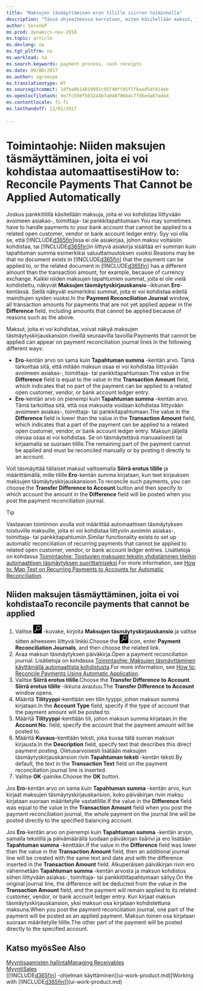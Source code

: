 ```yaml
---
title: "Maksujen täsmäyttäminen eron tilille siirron toiminnolla"
description: "Tässä ohjeaiheessa kerrotaan, miten käsitellään maksut, joita ei voi kohdistaa asiakirjaan esimerkiksi silloin, kun summat eivät ole samat vaihtokurssin vuoksi."
author: SorenGP
ms.prod: dynamics-nav-2018
ms.topic: article
ms.devlang: na
ms.tgt_pltfrm: na
ms.workload: na
ms.search.keywords: payment process, cash receipts
ms.date: 09/08/2017
ms.author: sgroespe
ms.translationtype: HT
ms.sourcegitcommit: 1dfba8b14019991c95f40ffd5f7fbaed5df414eb
ms.openlocfilehash: 9e7fc550f503244b7a04079664c7fd6eda87aded
ms.contentlocale: fi-fi
ms.lasthandoff: 12/01/2017

---
```

# <a name="how-to-reconcile-payments-that-cannot-be-applied-automatically"></a><span data-ttu-id="04c76-103">Toimintaohje: Niiden maksujen täsmäyttäminen, joita ei voi kohdistaa automaattisesti</span><span class="sxs-lookup"><span data-stu-id="04c76-103">How to: Reconcile Payments That Cannot be Applied Automatically</span></span>
<span data-ttu-id="04c76-104">Joskus pankkitilillä käsitellään maksuja, joita ei voi kohdistaa liittyvään avoimeen asiakas-, toimittaja- tai pankkitapahtumaan.</span><span class="sxs-lookup"><span data-stu-id="04c76-104">You may sometimes have to handle payments to your bank account that cannot be applied to a related open customer, vendor or bank account ledger entry.</span></span> <span data-ttu-id="04c76-105">Syy voi olla se, että [!INCLUDE[d365fin](includes/d365fin_md.md)]issa ei ole asiakirjaa, johon maksu voitaisiin kohdistaa, tai [!INCLUDE[d365fin](includes/d365fin_md.md)]in liittyvä asiakirja sisältää eri summan kuin tapahtuman summa esimerkiksi valuuttamuutoksen vuoksi.</span><span class="sxs-lookup"><span data-stu-id="04c76-105">Reasons may be that no document exists in [!INCLUDE[d365fin](includes/d365fin_md.md)] that the payment can be applied to, or the related document in [!INCLUDE[d365fin](includes/d365fin_md.md)] has a different amount than the transaction amount, for example, because of currency exchange.</span></span> <span data-ttu-id="04c76-106">Kaikki niiden maksujen tapahtumien summat, joita ei ole vielä kohdistettu, näkyvät **Maksujen täsmäytyskirjauskansio** -ikkunan **Ero**-kentässä. Siellä näkyvät esimerkiksi summat, joita ei voi kohdistaa edellä mainittujen syiden vuoksi.</span><span class="sxs-lookup"><span data-stu-id="04c76-106">In the **Payment Reconciliation Journal** window, all transaction amounts for payments that are not yet applied appear in the **Difference** field, including amounts that cannot be applied because of reasons such as the above.</span></span>

<span data-ttu-id="04c76-107">Maksut, joita ei voi kohdistaa, voivat näkyä maksujen täsmäytyskirjauskansion riveillä seuraavilla tavoilla:</span><span class="sxs-lookup"><span data-stu-id="04c76-107">Payments that cannot be applied can appear on payment reconciliation journal lines in the following different ways:</span></span>

* <span data-ttu-id="04c76-108">**Ero**-kentän arvo on sama kuin **Tapahtuman summa** -kentän arvo. Tämä tarkoittaa sitä, että mitään maksun osaa ei voi kohdistaa liittyvään avoimeen asiakas-, toimittaja- tai pankkitapahtumaan.</span><span class="sxs-lookup"><span data-stu-id="04c76-108">The value in the **Difference** field is equal to the value in the **Transaction Amount** field, which indicates that no part of the payment can be applied to a related open customer, vendor, or bank account ledger entry.</span></span>
* <span data-ttu-id="04c76-109">**Ero**-kentän arvo on pienempi kuin **Tapahtuman summa** -kentän arvo. Tämä tarkoittaa sitä, että osa maksusta voidaan kohdistaa liittyvään avoimeen asiakas-, toimittaja- tai pankkitapahtumaan.</span><span class="sxs-lookup"><span data-stu-id="04c76-109">The value in the **Difference** field is lower than the value in the **Transaction Amount** field, which indicates that a part of the payment can be applied to a related open customer, vendor, or bank account ledger entry.</span></span> <span data-ttu-id="04c76-110">Maksun jäljellä olevaa osaa ei voi kohdistaa. Se on täsmäytettävä manuaalisesti tai kirjaamalla se suoraan tilille.</span><span class="sxs-lookup"><span data-stu-id="04c76-110">The remaining part of the payment cannot be applied and must be reconciled manually or by posting it directly to an account.</span></span>

<span data-ttu-id="04c76-111">Voit täsmäyttää tällaiset maksut valitsemalla **Siirrä erotus tilille** ja määrittämällä, mille tilille **Ero**-kentän summa kirjataan, kun teet kirjauksen maksujen täsmäytyskirjauskansioon.</span><span class="sxs-lookup"><span data-stu-id="04c76-111">To reconcile such payments, you can choose the **Transfer Difference to Account** button and then specify to which account the amount in the **Difference** field will be posted when you post the payment reconciliation journal.</span></span>

> [!TIP]  
>   <span data-ttu-id="04c76-112">Vastaavan toiminnon avulla voit määrittää automaattisen täsmäytyksen toistuville maksuille, joita ei voi kohdistaa liittyviin avoimiin asiakas-, toimittaja- tai pankkitapahtumiin.</span><span class="sxs-lookup"><span data-stu-id="04c76-112">Similar functionality exists to set up automatic reconciliation of recurring payments that cannot be applied to related open customer, vendor, or bank account ledger entries.</span></span> <span data-ttu-id="04c76-113">Lisätietoja on kohdassa [Toimintaohje: Toistuvien maksujen tekstin yhdistäminen tileihin automaattisen täsmäytyksen suorittamiseksi](receivables-how-map-text-recurring-payments-accounts-auto-reconcilliation.md).</span><span class="sxs-lookup"><span data-stu-id="04c76-113">For more information, see [How to: Map Text on Recurring Payments to Accounts for Automatic Reconciliation](receivables-how-map-text-recurring-payments-accounts-auto-reconcilliation.md).</span></span>

## <a name="to-reconcile-payments-that-cannot-be-applied"></a><span data-ttu-id="04c76-114">Niiden maksujen täsmäyttäminen, joita ei voi kohdistaa</span><span class="sxs-lookup"><span data-stu-id="04c76-114">To reconcile payments that cannot be applied</span></span>
1. <span data-ttu-id="04c76-115">Valitse ![Etsi sivu tai raportti](media/ui-search/search_small.png "Etsi sivu tai raportti -kuvake") -kuvake, kirjoita **Maksujen täsmäytyskirjauskansio** ja valitse sitten aiheeseen liittyvä linkki.</span><span class="sxs-lookup"><span data-stu-id="04c76-115">Choose the ![Search for Page or Report](media/ui-search/search_small.png "Search for Page or Report icon") icon, enter **Payment Reconciliation Journals**, and then choose the related link.</span></span>
2. <span data-ttu-id="04c76-116">Avaa maksun täsmäytyksen päiväkirja.</span><span class="sxs-lookup"><span data-stu-id="04c76-116">Open a payment reconciliation journal.</span></span> <span data-ttu-id="04c76-117">Lisätietoja on kohdassa [Toimintaohje: Maksujen täsmäyttäminen käyttämällä automaattista kohdistusta](receivables-how-reconcile-payments-auto-application.md).</span><span class="sxs-lookup"><span data-stu-id="04c76-117">For more information, see [How to: Reconcile Payments Using Automatic Application](receivables-how-reconcile-payments-auto-application.md).</span></span>
3. <span data-ttu-id="04c76-118">Valitse **Siirrä erotus tilille**.</span><span class="sxs-lookup"><span data-stu-id="04c76-118">Choose the **Transfer Difference to Account**.</span></span> <span data-ttu-id="04c76-119">**Siirrä erotus tilille** -ikkuna avautuu.</span><span class="sxs-lookup"><span data-stu-id="04c76-119">The **Transfer Difference to Account** window opens.</span></span>
4. <span data-ttu-id="04c76-120">Määritä **Tilityyppi**-kenttään sen tilin tyyppi, johon maksun summa kirjataan.</span><span class="sxs-lookup"><span data-stu-id="04c76-120">In the **Account Type** field, specify if the type of account that the payment amount will be posted to.</span></span>
5. <span data-ttu-id="04c76-121">Määritä **Tilityyppi**-kenttään tili, johon maksun summa kirjataan.</span><span class="sxs-lookup"><span data-stu-id="04c76-121">In the **Account No.** field, specify the account that the payment amount will be posted to.</span></span>
6. <span data-ttu-id="04c76-122">Määritä **Kuvaus**-kenttään teksti, joka kuvaa tätä suoran maksun kirjausta.</span><span class="sxs-lookup"><span data-stu-id="04c76-122">In the **Description** field, specify text that describes this direct payment posting.</span></span> <span data-ttu-id="04c76-123">Oletusarvoisesti lisätään maksujen täsmäytyskirjauskansion rivin **Tapahtuman teksti** -kentän teksti.</span><span class="sxs-lookup"><span data-stu-id="04c76-123">By default, the text in the **Transaction Text** field on the payment reconciliation journal line is inserted.</span></span>
7. <span data-ttu-id="04c76-124">Valitse **OK**-painike.</span><span class="sxs-lookup"><span data-stu-id="04c76-124">Choose the **OK** button.</span></span>

<span data-ttu-id="04c76-125">Jos **Ero**-kentän arvo on sama kuin **Tapahtuman summa** -kentän arvo, kun kirjaat maksujen täsmäytyskirjauskansion, koko päiväkirjan rivin maksu kirjataan suoraan määritetylle vastatilille.</span><span class="sxs-lookup"><span data-stu-id="04c76-125">If the value in the **Difference** field was equal to the value in the **Transaction Amount** field when you post the payment reconciliation journal, the whole payment on the journal line will be posted directly to the specified balancing account.</span></span>

<span data-ttu-id="04c76-126">Jos **Ero**-kentän arvo on pienempi kuin **Tapahtuman summa** -kentän arvon, samalla tekstillä ja päivämäärällä luodaan päiväkirjan lisärivi ja ero lisätään **Tapahtuman summa** -kenttään.</span><span class="sxs-lookup"><span data-stu-id="04c76-126">If the value in the **Difference** field was lower than the value in the **Transaction Amount** field, then an additional journal line will be created with the same text and date and with the difference inserted in the **Transaction Amount** field.</span></span> <span data-ttu-id="04c76-127">Alkuperäisen päiväkirjan rivin ero vähennetään **Tapahtuman summa** -kentän arvosta ja maksun kohdistus siihen liittyvään asiakas-, toimittaja- tai pankkitilitapahtumaan säilyy.</span><span class="sxs-lookup"><span data-stu-id="04c76-127">On the original journal line, the difference will be deducted from the value in the **Transaction Amount** field, and the payment will remain applied to its related customer, vendor, or bank account ledger entry.</span></span> <span data-ttu-id="04c76-128">Kun kirjaat maksun täsmäytyskirjauskansion, yksi maksun osa kirjataan kohdistettuna maksuna.</span><span class="sxs-lookup"><span data-stu-id="04c76-128">When you post the payment reconciliation journal, one part of the payment will be posted as an applied payment.</span></span> <span data-ttu-id="04c76-129">Maksun toinen osa kirjataan suoraan määritetylle tilille.</span><span class="sxs-lookup"><span data-stu-id="04c76-129">The other part of the payment will be posted directly to the specified account.</span></span>

## <a name="see-also"></a><span data-ttu-id="04c76-130">Katso myös</span><span class="sxs-lookup"><span data-stu-id="04c76-130">See Also</span></span>
[<span data-ttu-id="04c76-131">Myyntisaamisten hallinta</span><span class="sxs-lookup"><span data-stu-id="04c76-131">Managing Receivables</span></span>](receivables-manage-receivables.md)  
[<span data-ttu-id="04c76-132">Myynti</span><span class="sxs-lookup"><span data-stu-id="04c76-132">Sales</span></span>](sales-manage-sales.md)  
<span data-ttu-id="04c76-133">[[!INCLUDE[d365fin](includes/d365fin_md.md)] -ohjelman käyttäminen](ui-work-product.md)</span><span class="sxs-lookup"><span data-stu-id="04c76-133">[Working with [!INCLUDE[d365fin](includes/d365fin_md.md)]](ui-work-product.md)</span></span>

